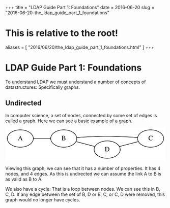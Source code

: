 +++
title = "LDAP Guide Part 1: Foundations"
date = 2016-06-20
slug = "2016-06-20-the_ldap_guide_part_1_foundations"
# This is relative to the root!
aliases = [ "2016/06/20/the_ldap_guide_part_1_foundations.html" ]
+++
# LDAP Guide Part 1: Foundations

To understand LDAP we must understand a number of concepts of
datastructures: Specifically graphs.

## Undirected

In computer science, a set of nodes, connected by some set of edges is
called a graph. Here we can see a basic example of a graph.

![image](/_static/graph-basic-1.svg)

Viewing this graph, we can see that it has a number of properties. It
has 4 nodes, and 4 edges. As this is undirected we can assume the link A
to B is as valid as B to A.

We also have a cycle: That is a loop between nodes. We can see this in
B, C, D. If any edge between the set of B, D or B, C, or C, D were
removed, this graph would no longer have cycles.

